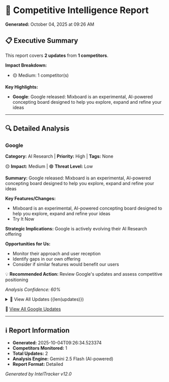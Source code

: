 # 🎯 Competitive Intelligence Report

**Generated:** October 04, 2025 at 09:26 AM

## 📋 Executive Summary

This report covers **2 updates** from **1 competitors**.

**Impact Breakdown:**
- 🟡 Medium: 1 competitor(s)

**Key Highlights:**
- **Google**: Google released: Mixboard is an experimental, AI-powered concepting board designed to help you explore, expand and refine your ideas

---

## 🔍 Detailed Analysis

### Google

**Category:** AI Research | **Priority:** High | **Tags:** None

🟡 **Impact:** Medium | 🟢 **Threat Level:** Low

**Summary:** Google released: Mixboard is an experimental, AI-powered concepting board designed to help you explore, expand and refine your ideas

**Key Features/Changes:**
- Mixboard is an experimental, AI-powered concepting board designed to help you explore, expand and refine your ideas
- Try It Now

**Strategic Implications:** Google is actively evolving their AI Research offering

**Opportunities for Us:**
- Monitor their approach and user reception
- Identify gaps in our own offering
- Consider if similar features would benefit our users

💡 **Recommended Action:** Review Google's updates and assess competitive positioning

*Analysis Confidence: 60%*

<details>
<summary>📄 View All Updates ({len(updates)})</summary>

#### Update 1: Mixboard is an experimental, AI-powered concepting board designed to help you explore, expand and refine your ideas

*Source: WEBSITE*

[View Source →](https://labs.google/)

#### Update 2: Try It Now

*Source: WEBSITE*

[View Source →](https://labs.google/)

</details>

🔗 [View All Google Updates](https://labs.google/)

---

## ℹ️ Report Information

- **Generated:** 2025-10-04T09:26:34.523374
- **Competitors Monitored:** 1
- **Total Updates:** 2
- **Analysis Engine:** Gemini 2.5 Flash (AI-powered)
- **Report Format:** Detailed

*Generated by IntelTracker v12.0*
